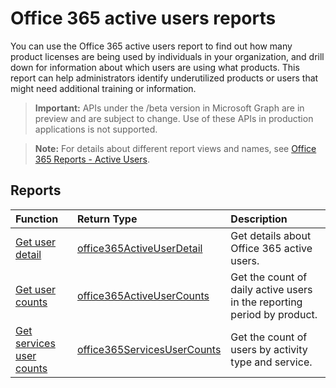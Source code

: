 # Office 365 active users reports

You can use the Office 365 active users report to find out how many product licenses are being used by individuals in your organization, and drill down for information about which users are using what products. This report can help administrators identify underutilized products or users that might need additional training or information.

> **Important:** APIs under the /beta version in Microsoft Graph are in preview and are subject to change. Use of these APIs in production applications is not supported.

> **Note:** For details about different report views and names, see [Office 365 Reports - Active Users](https://support.office.com/client/Active-Users-fc1cf1d0-cd84-43fd-adb7-a4c4dfa8112d).

## Reports
| Function                                 | Return Type                              | Description                              |
| :--------------------------------------- | :--------------------------------------- | :--------------------------------------- |
| [Get user detail](../api/reportroot_office365activeuserdetail.md) | [office365ActiveUserDetail](../resources/office365activeuserdetail.md) | Get details about Office 365 active users. |
| [Get user counts](../api/reportroot_office365activeusercounts.md) | [office365ActiveUserCounts](../api/reportroot_office365activeusercounts.md#response) | Get the count of daily active users in the reporting period by product. |
| [Get services user counts](../api/reportroot_office365servicesusercounts.md) | [office365ServicesUserCounts](../api/reportroot_office365servicesusercounts.md#response) | Get the count of users by activity type and service. |
